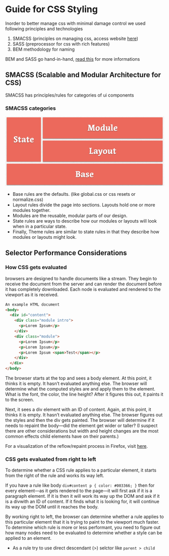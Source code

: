 # Guide for CSS Styling

Inorder to better manage css with minimal damage control we used following principles and technologies

1. SMACSS (principles on managing css, access website [here](https://smacss.com/))
2. SASS (preprocessor for css with rich features)
3. BEM methodology for naming

BEM and SASS go hand-in-hand, [read this](https://andrew-barnes.medium.com/bem-and-sass-a-perfect-match-5e48d9bc3894) for more informations

## SMACSS (Scalable and Modular Architecture for CSS)

SMACSS has principles/rules for categories of ui components

### SMACSS categories

![SMACSS Categories](s3/smacss-categories.png)

- Base rules are the defaults. (like global.css or css resets or normalize.css)
- Layout rules divide the page into sections. Layouts hold one or more modules together.
- Modules are the reusable, modular parts of our design.
- State rules are ways to describe how our modules or layouts will look when in a particular state.
- Finally, Theme rules are similar to state rules in that they describe how modules or layouts might look.

## Selector Performance Considerations

### How CSS gets evaluated

browsers are designed to handle documents like a stream. They begin to receive the document from the server and can render the document before it has completely downloaded. Each node is evaluated and rendered to the viewport as it is received.

```html
An example HTML document
<body>
  <div id="content">
    <div class="module intro">
      <p>Lorem Ipsum</p>
    </div>
    <div class="module">
      <p>Lorem Ipsum</p>
      <p>Lorem Ipsum</p>
      <p>Lorem Ipsum <span>Test</span></p>
    </div>
  </div>
</body>
```

The browser starts at the top and sees a body element. At this point, it thinks it is empty. It hasn’t evaluated anything else. The browser will determine what the computed styles are and apply them to the element. What is the font, the color, the line height? After it figures this out, it paints it to the screen.

Next, it sees a div element with an ID of content. Again, at this point, it thinks it is empty. It hasn’t evaluated anything else. The browser figures out the styles and then the div gets painted. The browser will determine if it needs to repaint the body—did the element get wider or taller? (I suspect there are other considerations but width and height changes are the most common effects child elements have on their parents.)

For a visualization of the reflow/repaint process in Firefox, visit [here](http://youtu.be/ZTnIxIA5KGw).

### CSS gets evaluated from right to left

To determine whether a CSS rule applies to a particular element, it starts from the right of the rule and works its way left.

If you have a rule like body `div#content p { color: #003366; }` then for every element—as it gets rendered to the page—it will first ask if it is a paragraph element. If it is then it will work its way up the DOM and ask if it is a divwith an ID of content. If it finds what it is looking for, it will continue its way up the DOM until it reaches the body.

By working right to left, the browser can determine whether a rule applies to this particular element that it is trying to paint to the viewport much faster. To determine which rule is more or less performant, you need to figure out how many nodes need to be evaluated to determine whether a style can be applied to an element.

- As a rule try to use direct descendant (>) selctor like `parent > child`
